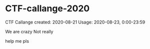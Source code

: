 # CTF-callange-2020

CTF Callange 
created: 2020-08-21
Usage: 2020-08-23, 0:00-23:59 

We are crazy Not really



help me pls
